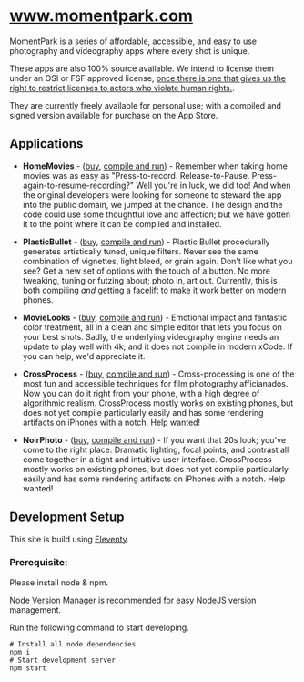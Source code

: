 # www.momentpark.com

MomentPark is a series of affordable, accessible, and easy to use photography and videography apps where every shot is unique.

These apps are also 100% source available. We intend to license them under an OSI or FSF approved license, [once there is one that gives us the right to restrict licenses to actors who violate human rights.](https://ethicalsource.dev).

They are currently freely available for personal use; with a compiled and signed version available for purchase on the App Store.

## Applications

- **HomeMovies** - ([buy](https://apps.apple.com/us/app/home-movies-video/id1075104413), [compile and run](https://github.com/zinc-collective/mp-home-movies)) - Remember when taking home movies was as easy as "Press-to-record.  Release-to-Pause. Press-again-to-resume-recording?" Well you're in luck, we did too! And when the original developers were looking for someone to steward the app into the public domain, we jumped at the chance. The design and the code could use some thoughtful love and affection; but we have gotten it to the point where it can be compiled and installed.
- **PlasticBullet** - ([buy](https://apps.apple.com/us/app/plastic-bullet/id372405516), [compile and run](https://github.com/zinc-collective/mp-plasticbullet)) - Plastic Bullet procedurally generates artistically tuned, unique filters. Never see the same combination of vignettes, light bleed, or grain again. Don't like what you see? Get a new set of options with the touch of a button. No more tweaking, tuning or futzing about; photo in, art out. Currently, this is both compiling _and_ getting a facelift to make it work better on modern phones.
- **MovieLooks** - ([buy](https://apps.apple.com/us/app/movie-looks/id409948907), [compile and run](https://github.com/zinc-collective/mp-movielooks)) - Emotional impact and fantastic color treatment, all in a clean and simple editor that lets you focus on your best shots. Sadly, the underlying videography engine needs an update to play well with 4k; and it does not compile in modern xCode. If you can help, we'd appreciate it.

- **CrossProcess** - ([buy](https://apps.apple.com/us/app/cross-process/id355754066), [compile and run](https://github.com/zinc-collective/mp-crossprocess)) - Cross-processing is one of the most fun and accessible techniques for film photography afficianados. Now you can do it right from your phone, with a high degree of algorithmic realism. CrossProcess mostly works on existing phones, but does not yet compile particularly easily and has some rendering artifacts on iPhones with a notch. Help wanted!

- **NoirPhoto** - ([buy](https://apps.apple.com/us/app/noir-photo/id429484353), [compile and run](https://github.com/zinc-collective/mp-noirphoto)) - If you want that 20s look; you've come to the right place. Dramatic lighting, focal points, and contrast all come together in a tight and intuitive user interface. CrossProcess mostly works on existing phones, but does not yet compile particularly easily and has some rendering artifacts on iPhones with a notch. Help wanted!

## Development Setup

This site is build using [Eleventy](http://11ty.dev/).

### Prerequisite:

Please install node & npm.

[Node Version Manager](https://github.com/nvm-sh/nvm) is recommended for easy NodeJS version management.

Run the following command to start developing.
```
# Install all node dependencies
npm i
# Start development server
npm start
```
